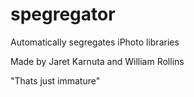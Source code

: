

# spegregator
Automatically segregates iPhoto libraries

Made by Jaret Karnuta and William Rollins

"Thats just immature"    
